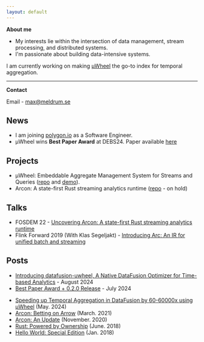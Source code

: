 ```yaml
---
layout: default
---
```


**About me**

* My interests lie within the intersection of data management, stream processing, and distributed systems.
* I'm passionate about building data-intensive systems.

I am currently working on making [µWheel](https://uwheel.rs) the go-to index for temporal aggregation.

---

**Contact**

Email - max@meldrum.se  

## News

* I am joining [polygon.io](https://polygon.io) as a Software Engineer.
* µWheel wins **Best Paper Award** at DEBS24. Paper available [here](assets/files/uwheel_debs24.pdf)

## Projects

* µWheel: Embeddable Aggregate Management System for Streams and Queries ([repo](https://github.com/uwheel/uwheel) and [demo](https://uwheel.rs)).
* Arcon: A state-first Rust streaming analytics runtime ([repo](https://github.com/cda-group/arcon) - on hold)

## Talks

*   FOSDEM 22 - [Uncovering Arcon: A state-first Rust streaming analytics runtime](https://archive.fosdem.org/2022/schedule/event/arcon_rust_streaming/) 
*   Flink Forward 2019 (With Klas Segeljakt) - [Introducing Arc: An IR for unified batch and streaming](https://www.youtube.com/watch?v=RN9WQfz8ljA)

## Posts

- [Introducing datafusion-uwheel, A Native DataFusion Optimizer for Time-based Analytics](https://uwheel.rs/post/datafusion_uwheel/) - August 2024
- [Best Paper Award + 0.2.0 Release](https://uwheel.rs/post/best-paper-award-020-release/) - July 2024
* [Speeding up Temporal Aggregation in DataFusion by 60-60000x using µWheel](docs/posts/2024-05-14-uwheel-datafusion.html) (May. 2024)
* [Arcon: Betting on Arrow](docs/posts/2021-03-27-arrow.html) (March. 2021)
* [Arcon: An Update](docs/posts/2020-11-01-arcon.html) (November. 2020)
* [Rust: Powered by Ownership](docs/posts/2018-06-01-rust-ownership.html) (June. 2018)
* [Hello World: Special Edition](docs/posts/2018-01-13-hello-world-special-edition.html) (Jan. 2018)
